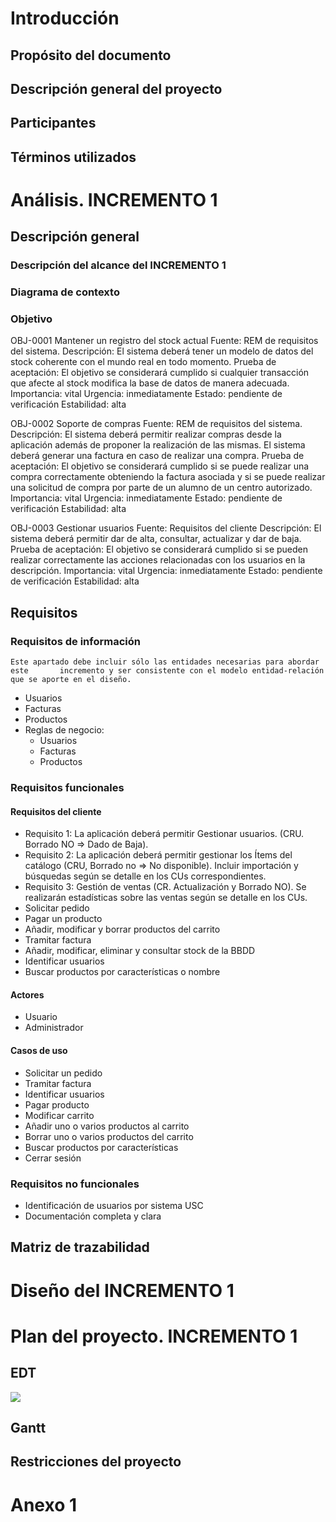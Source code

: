 # Introducción

## Propósito del documento

## Descripción general del proyecto

## Participantes

## Términos utilizados

# Análisis. INCREMENTO 1

## Descripción general

### Descripción del alcance del INCREMENTO 1

### Diagrama de contexto

### Objetivo

OBJ-0001 Mantener un registro del stock actual
Fuente: REM de requisitos del sistema.
Descripción: El sistema deberá tener un modelo de datos del stock coherente con el mundo real en todo momento. 
Prueba de aceptación: El objetivo se considerará cumplido si cualquier transacción que afecte al stock modifica la base de datos de manera adecuada. 
Importancia: vital
Urgencia: inmediatamente
Estado: pendiente de verificación
Estabilidad: alta

OBJ-0002 Soporte de compras
Fuente: REM de requisitos del sistema.
Descripción: El sistema deberá permitir realizar compras desde la aplicación además de proponer la realización de las mismas. El sistema deberá generar una factura en caso de realizar una compra.
Prueba de aceptación: El objetivo se considerará cumplido si se puede realizar una compra correctamente obteniendo la factura asociada y si se puede realizar una solicitud de compra por parte de un alumno de un centro autorizado.
Importancia: vital
Urgencia: inmediatamente
Estado: pendiente de verificación
Estabilidad: alta

OBJ-0003 Gestionar usuarios
Fuente: Requisitos del cliente
Descripción: El sistema deberá permitir dar de alta, consultar, actualizar y dar de baja.
Prueba de aceptación: El objetivo se considerará cumplido si se pueden realizar correctamente las acciones relacionadas con los usuarios en la descripción.
Importancia: vital
Urgencia: inmediatamente
Estado: pendiente de verificación
Estabilidad: alta

## Requisitos

### Requisitos de información
	Este apartado debe incluir sólo las entidades necesarias para abordar este		 incremento y ser consistente con el modelo entidad-relación que se aporte en el diseño.
    
* Usuarios
* Facturas
* Productos
* Reglas de negocio:
	* Usuarios
	* Facturas
	* Productos

### Requisitos funcionales

#### Requisitos del cliente
* Requisito 1: La aplicación deberá permitir Gestionar usuarios. (CRU. Borrado NO => Dado de Baja).
* Requisito 2: La aplicación deberá permitir gestionar los Ítems del catálogo (CRU, Borrado no => No disponible). Incluir importación y búsquedas según se detalle en los CUs correspondientes. 
* Requisito 3: Gestión de ventas (CR. Actualización y Borrado NO). Se realizarán estadísticas sobre las ventas según se detalle en los CUs.
* Solicitar pedido
* Pagar un producto
* Añadir, modificar y borrar productos del carrito
* Tramitar factura
* Añadir, modificar, eliminar y consultar stock de la BBDD
* Identificar usuarios
* Buscar productos por características o nombre

#### Actores
* Usuario
* Administrador
#### Casos de uso
* Solicitar un pedido
* Tramitar factura
* Identificar usuarios
* Pagar producto
* Modificar carrito
* Añadir uno o varios productos al carrito
* Borrar uno o varios productos del carrito
* Buscar productos por características
* Cerrar sesión

### Requisitos no funcionales
* Identificación de usuarios por sistema USC
* Documentación completa y clara

## Matriz de trazabilidad

# Diseño del INCREMENTO 1

# Plan del proyecto. INCREMENTO 1

## EDT
<img src="anexos/diagramaEDT.png" />

## Gantt

## Restricciones del proyecto

# Anexo 1